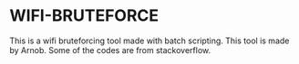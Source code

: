 # WIFI-BRUTEFORCE
This is a wifi bruteforcing tool made with batch scripting. This tool is made by Arnob. Some of the codes are from stackoverflow. 
